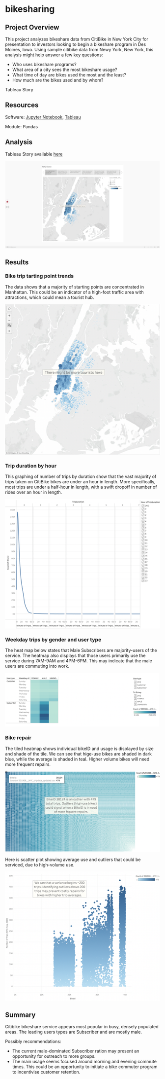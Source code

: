 # bikesharing

## Project Overview
This project analyzes bikeshare data from CitiBike in New York City for presentation to investors looking to begin a bikeshare program in Des Moines, Iowa. Using sample citibike data from Newy York, New York, this analysis might help answer a few key questions:
- Who uses bikeshare programs?
- What area of a city sees the most bikeshare usage?
- What time of day are bikes used the most and the least?
- How much are the bikes used and by whom?


Tableau Story
## Resources

Software: [Jupyter Notebook](https://www.anaconda.com/products/individual), [Tableau](https://public.tableau.com/en-us/s/download/thanks) 

Module: Pandas

## Analysis
Tableau Story available [here](https://public.tableau.com/views/CitibikeStory_16641298200300/NYCStory?:language=en-US&publish=yes&:display_count=n&:origin=viz_share_link)

![story](images/story.gif)

## Results

### Bike trip tarting point trends
The data shows that a majority of starting points are concentrated in Manhattan. This could be an indicator of a high-foot traffic area with attractions, which could mean a tourist hub.

![](/images/top_starting_points.png)

### Trip duration by hour
This graphing of number of trips by duration show that the vast majority of trips taken on CitiBike bikes are under an hour in length. More specifically, most trips are under a half-hour in length, with a swift dropoff in number of rides over an hour in length.

![](images/trips_by_duration.png)

### Weekday trips by gender and user type
The heat map below states that Male Subscribers are majority-users of the service. The heatmap also displays that those users primarily use the service during 7AM-9AM and 4PM-6PM. This may indicate that the male users are commuting into work.

![](images/weekday_trips_by_gender.png)

### Bike repair 
The tiled heatmap shows individual bikeID and usage is displayed by size and shade of the tile. We can see that hige-use bikes are shaded in dark blue, while the average is shaded in teal. Higher volume bikes will need more frequent repairs.

![](images/bike_usage.png)

Here is scatter plot showing average use and outliers that could be serviced, due to high-volume use.

![](images/trip_avg_by_bikeid.png)


## Summary
Citibike bikeshare service appears most popular in busy, densely populated areas. The leading users types are Subscriber and are mostly male. 

Possibly recommendations:

- The current male-dominated Subscriber ration may present an opportunity for outreach to more groups. 
- The main usage seems focused around morning and evening commute times. This could be an opportunity to initiate a bike commuter program to incentivise customer retention.




